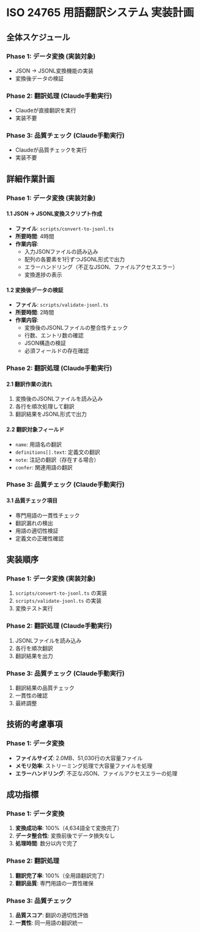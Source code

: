 # ISO 24765 用語翻訳システム 実装計画

## 全体スケジュール

### Phase 1: データ変換 (実装対象)

- JSON → JSONL変換機能の実装
- 変換後データの検証

### Phase 2: 翻訳処理 (Claude手動実行)

- Claudeが直接翻訳を実行
- 実装不要

### Phase 3: 品質チェック (Claude手動実行)

- Claudeが品質チェックを実行
- 実装不要

## 詳細作業計画

### Phase 1: データ変換 (実装対象)

#### 1.1 JSON → JSONL変換スクリプト作成

- **ファイル**: `scripts/convert-to-jsonl.ts`
- **所要時間**: 4時間
- **作業内容**:
  - 入力JSONファイルの読み込み
  - 配列の各要素を1行ずつJSONL形式で出力
  - エラーハンドリング（不正なJSON、ファイルアクセスエラー）
  - 変換進捗の表示

#### 1.2 変換後データの検証

- **ファイル**: `scripts/validate-jsonl.ts`
- **所要時間**: 2時間
- **作業内容**:
  - 変換後のJSONLファイルの整合性チェック
  - 行数、エントリ数の確認
  - JSON構造の検証
  - 必須フィールドの存在確認

### Phase 2: 翻訳処理 (Claude手動実行)

#### 2.1 翻訳作業の流れ

1. 変換後のJSONLファイルを読み込み
2. 各行を順次処理して翻訳
3. 翻訳結果をJSONL形式で出力

#### 2.2 翻訳対象フィールド

- `name`: 用語名の翻訳
- `definitions[].text`: 定義文の翻訳
- `note`: 注記の翻訳（存在する場合）
- `confer`: 関連用語の翻訳

### Phase 3: 品質チェック (Claude手動実行)

#### 3.1 品質チェック項目

- 専門用語の一貫性チェック
- 翻訳漏れの検出
- 用語の適切性検証
- 定義文の正確性確認

## 実装順序

### Phase 1: データ変換 (実装対象)

1. `scripts/convert-to-jsonl.ts` の実装
2. `scripts/validate-jsonl.ts` の実装
3. 変換テスト実行

### Phase 2: 翻訳処理 (Claude手動実行)

1. JSONLファイルを読み込み
2. 各行を順次翻訳
3. 翻訳結果を出力

### Phase 3: 品質チェック (Claude手動実行)

1. 翻訳結果の品質チェック
2. 一貫性の確認
3. 最終調整

## 技術的考慮事項

### Phase 1: データ変換

- **ファイルサイズ**: 2.0MB、51,030行の大容量ファイル
- **メモリ効率**: ストリーミング処理で大容量ファイルを処理
- **エラーハンドリング**: 不正なJSON、ファイルアクセスエラーの処理

## 成功指標

### Phase 1: データ変換

1. **変換成功率**: 100%（4,634語全て変換完了）
2. **データ整合性**: 変換前後でデータ損失なし
3. **処理時間**: 数分以内で完了

### Phase 2: 翻訳処理

1. **翻訳完了率**: 100%（全用語翻訳完了）
2. **翻訳品質**: 専門用語の一貫性確保

### Phase 3: 品質チェック

1. **品質スコア**: 翻訳の適切性評価
2. **一貫性**: 同一用語の翻訳統一
